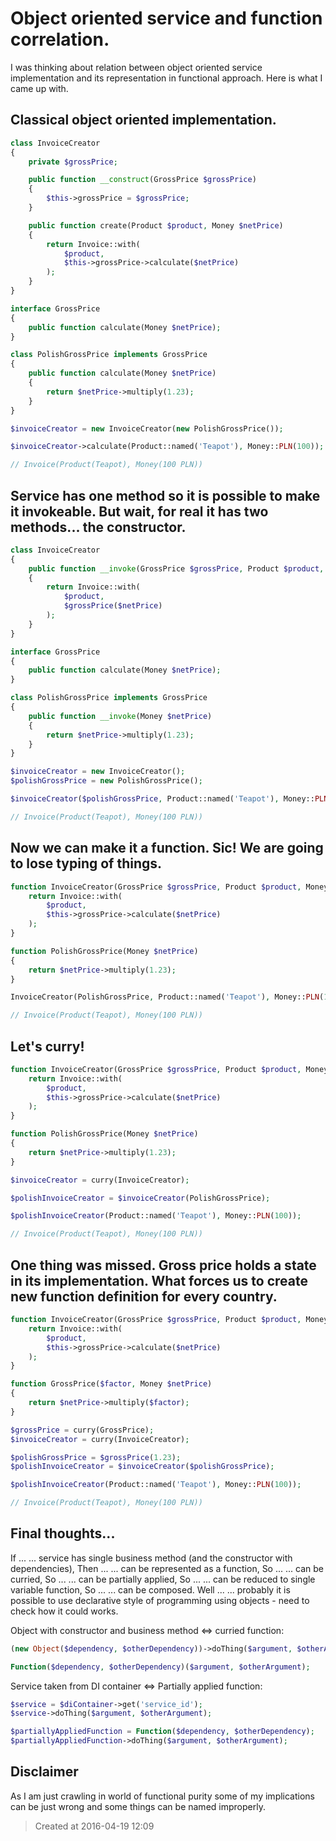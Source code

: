 # Object oriented service and function correlation.

I was thinking about relation between object oriented service implementation and its representation in functional approach.
Here is what I came up with.

## Classical object oriented implementation.

```php
class InvoiceCreator
{
    private $grossPrice;

    public function __construct(GrossPrice $grossPrice)
    {
        $this->grossPrice = $grossPrice;
    }

    public function create(Product $product, Money $netPrice)
    {
        return Invoice::with(
            $product,
            $this->grossPrice->calculate($netPrice)
        );
    }
}

interface GrossPrice
{
    public function calculate(Money $netPrice);
}

class PolishGrossPrice implements GrossPrice
{
    public function calculate(Money $netPrice)
    {
        return $netPrice->multiply(1.23);
    }
}

$invoiceCreator = new InvoiceCreator(new PolishGrossPrice());

$invoiceCreator->calculate(Product::named('Teapot'), Money::PLN(100));

// Invoice(Product(Teapot), Money(100 PLN))
```

## Service has one method so it is possible to make it invokeable. But wait, for real it has two methods... the constructor.

```php
class InvoiceCreator
{
    public function __invoke(GrossPrice $grossPrice, Product $product, Money $netPrice)
    {
        return Invoice::with(
            $product,
            $grossPrice($netPrice)
        );
    }
}

interface GrossPrice
{
    public function calculate(Money $netPrice);
}

class PolishGrossPrice implements GrossPrice
{
    public function __invoke(Money $netPrice)
    {
        return $netPrice->multiply(1.23);
    }
}

$invoiceCreator = new InvoiceCreator();
$polishGrossPrice = new PolishGrossPrice();

$invoiceCreator($polishGrossPrice, Product::named('Teapot'), Money::PLN(100));

// Invoice(Product(Teapot), Money(100 PLN))
```

## Now we can make it a function. Sic! We are going to lose typing of things.

```php
function InvoiceCreator(GrossPrice $grossPrice, Product $product, Money $netPrice)
    return Invoice::with(
        $product,
        $this->grossPrice->calculate($netPrice)
    );
}

function PolishGrossPrice(Money $netPrice)
{
    return $netPrice->multiply(1.23);
}

InvoiceCreator(PolishGrossPrice, Product::named('Teapot'), Money::PLN(100));

// Invoice(Product(Teapot), Money(100 PLN))
```

## Let's curry!

```php
function InvoiceCreator(GrossPrice $grossPrice, Product $product, Money $netPrice)
    return Invoice::with(
        $product,
        $this->grossPrice->calculate($netPrice)
    );
}

function PolishGrossPrice(Money $netPrice)
{
    return $netPrice->multiply(1.23);
}

$invoiceCreator = curry(InvoiceCreator);

$polishInvoiceCreator = $invoiceCreator(PolishGrossPrice);

$polishInvoiceCreator(Product::named('Teapot'), Money::PLN(100));

// Invoice(Product(Teapot), Money(100 PLN))
```

## One thing was missed. Gross price holds a state in its implementation. What forces us to create new function definition for every country.

```php
function InvoiceCreator(GrossPrice $grossPrice, Product $product, Money $netPrice)
    return Invoice::with(
        $product,
        $this->grossPrice->calculate($netPrice)
    );
}

function GrossPrice($factor, Money $netPrice)
{
    return $netPrice->multiply($factor);
}

$grossPrice = curry(GrossPrice);
$invoiceCreator = curry(InvoiceCreator);

$polishGrossPrice = $grossPrice(1.23);
$polishInvoiceCreator = $invoiceCreator($polishGrossPrice);

$polishInvoiceCreator(Product::named('Teapot'), Money::PLN(100));

// Invoice(Product(Teapot), Money(100 PLN))
```

## Final thoughts...

If ...
... service has single business method (and the constructor with dependencies),
Then ...
... can be represented as a function,
So ...
... can be curried,
So ...
... can be partially applied,
So ...
... can be reduced to single variable function,
So ...
... can be composed.
Well ...
... probably it is possible to use declarative style of programming using objects - need to check how it could works.

Object with constructor and business method <=> curried function:

```php
(new Object($dependency, $otherDependency))->doThing($argument, $otherArgument);

Function($dependency, $otherDependency)($argument, $otherArgument);
```

Service taken from DI container <=> Partially applied function:
```php
$service = $diContainer->get('service_id');
$service->doThing($argument, $otherArgument);

$partiallyAppliedFunction = Function($dependency, $otherDependency);
$partiallyAppliedFunction->doThing($argument, $otherArgument);
```

## Disclaimer
As I am just crawling in world of functional purity some of my implications can be just wrong and some things can be named improperly.

> Created at 2016-04-19 12:09
>
